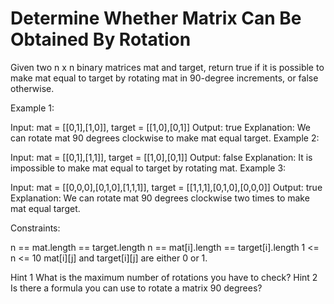 # Determine Whether Matrix Can Be Obtained By Rotation

Given two n x n binary matrices mat and target, return true if it is possible to make mat equal to target by rotating mat in 90-degree increments, or false otherwise.

 

Example 1:


Input: mat = [[0,1],[1,0]], target = [[1,0],[0,1]]
Output: true
Explanation: We can rotate mat 90 degrees clockwise to make mat equal target.
Example 2:


Input: mat = [[0,1],[1,1]], target = [[1,0],[0,1]]
Output: false
Explanation: It is impossible to make mat equal to target by rotating mat.
Example 3:


Input: mat = [[0,0,0],[0,1,0],[1,1,1]], target = [[1,1,1],[0,1,0],[0,0,0]]
Output: true
Explanation: We can rotate mat 90 degrees clockwise two times to make mat equal target.
 

Constraints:

n == mat.length == target.length
n == mat[i].length == target[i].length
1 <= n <= 10
mat[i][j] and target[i][j] are either 0 or 1.


Hint 1
What is the maximum number of rotations you have to check?
Hint 2
Is there a formula you can use to rotate a matrix 90 degrees?


